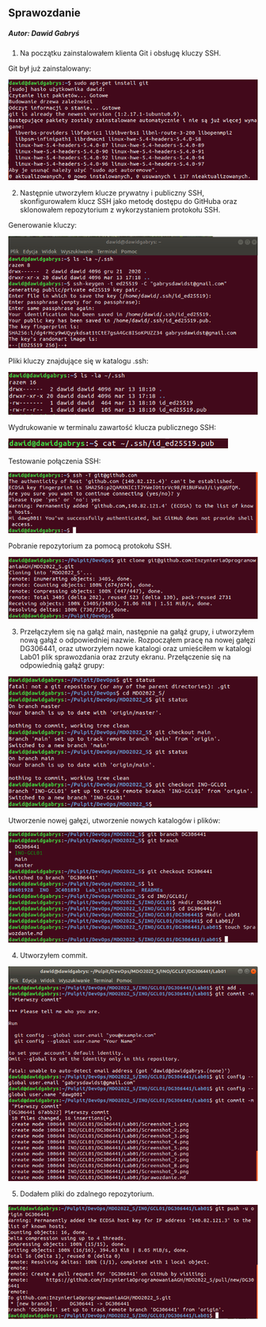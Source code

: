 
## Sprawozdanie
##### Autor: Dawid Gabryś

1. Na początku zainstalowałem klienta Git i obsługę kluczy SSH.

Git był już zainstalowany:

![Screenshot 1](Screenshot_12.png)

2. Następnie utworzyłem klucze prywatny i publiczny SSH, skonfigurowałem klucz SSH jako metodę dostępu do GitHuba oraz sklonowałem repozytorium z wykorzystaniem protokołu SSH.

Generowanie kluczy:

![Screenshot 4](Screenshot_2.png)

Pliki kluczy znajdujące się w katalogu .ssh:

![Screenshot 5](Screenshot_3.png)

Wydrukowanie w terminalu zawartość klucza publicznego SSH:

![Screenshot 6](Screenshot_5.png)

Testowanie połączenia SSH:

![Screenshot 7](Screenshot_6.png)

Pobranie repozytorium za pomocą protokołu SSH.

![Screenshot 8](Screenshot_7.png)

3. Przełączyłem się na gałąź main, następnie na gałąź grupy, i utworzyłem nową gałąź o odpowiedniej nazwie. Rozpocząłem pracę na nowej gałęzi DG306441, oraz utworzyłem nowe katalogi oraz umieściłem w katalogi Lab01 plik sprawozdania oraz zrzuty ekranu.
Przełączenie się na odpowiednią gałąź grupy:

![Screenshot 9](Screenshot_8.png)

Utworzenie nowej gałęzi, utworzenie nowych katalogów i plików:

![Screenshot 10](Screenshot_9.png)

4. Utworzyłem commit.

![Screenshot 11](Screenshot_10.png)

5. Dodałem pliki do zdalnego repozytorium.

![Screenshot 12](Screenshot_11.png)

